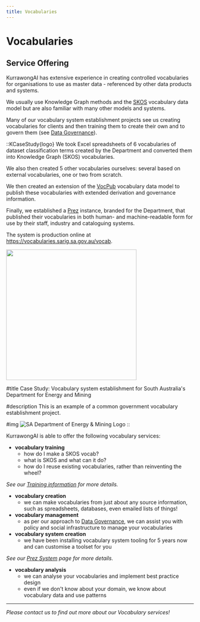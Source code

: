 ```yaml
---
title: Vocabularies
---
```

# Vocabularies

## Service Offering

KurrawongAI has extensive experience in creating controlled vocabularies for organisations to use as master data - referenced by other data products and systems.

We usually use Knowledge Graph methods and the [SKOS](https://www.w3.org/TR/skos-primer/) vocabulary data model but are also familiar with many other models and systems.

Many of our vocabulary system establishment projects see us creating vocabularies for clients and then training them to create their own and to govern them (see [Data Governance](/services/data-governance)).

::KCaseStudy{logo}
We took Excel spreadsheets of 6 vocabularies of dataset classification terms created by the Department and converted them into Knowledge Graph (SKOS) vocabularies.

We also then created 5 other vocabularies ourselves: several based on external vocabularies, one or two from scratch.

We then created an extension of the [VocPub](https://w3id.org/profile/vocpub) vocabulary data model to publish these vocabularies with extended derivation and governance information.

Finally, we established a [Prez](/products/prez) instance, branded for the Department, that published their vocabularies in both human- and machine-readable form for use by their staff, industry and cataloguing systems.

The system is production online at <https://vocabularies.sarig.sa.gov.au/vocab>.

<a href="https://vocabularies.sarig.sa.gov.au/vocab">
<img src="/img/sarig-vocabs.png" style="width: 350px;" />
</a>

#title
Case Study: Vocabulary system establishment for South Australia's Department for Energy and Mining

#description
This is an example of a common government vocabulary establishment project.

#img
![SA Department of Energy & Mining Logo](/img/logo-dem.png)
::


KurrawongAI is able to offer the following vocabulary services:

- **vocabulary training**
  - how do I make a SKOS vocab?
  - what is SKOS and what can it do?
  - how do I reuse existing vocabularies, rather than reinventing the wheel?

_See our [Training information](/services/training) for more details._

- **vocabulary creation**
  - we can make vocabularies from just about any source information, such as spreadsheets, databases, even emailed lists of things!
- **vocabulary management**
  - as per our approach to [Data Governance](/services/data-governance), we can assist you with policy and social infrastructure to manage your vocabularies
- **vocabulary system creation**
  - we have been installing vocabulary system tooling for 5 years now and can customise a toolset for you

_See our [Prez System](/products/prez) page for more details._

- **vocabulary analysis**
  - we can analyse your vocabularies and implement best practice design
  - even if we don't know about your domain, we know about vocabulary data and use patterns

---

_Please contact us to find out more about our Vocabulary services!_
